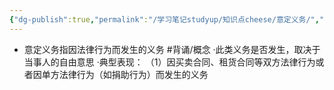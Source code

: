```yaml
---
{"dg-publish":true,"permalink":"/学习笔记studyup/知识点cheese/意定义务/","dgPassFrontmatter":true,"noteIcon":"","created":"2024-07-05T16:39:12.031+08:00","updated":"2024-09-11T12:33:47.326+08:00"}
---
```


- 意定义务指因法律行为而发生的义务 #背诵/概念 
·此类义务是否发生，取决于当事人的自由意思
·典型表现：
（1）因买卖合同、租货合同等双方法律行为或者因单方法律行为（如捐助行为）而发生的义务